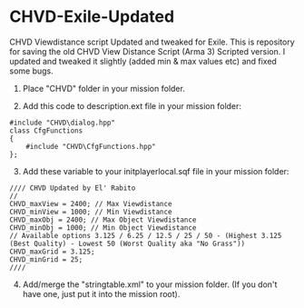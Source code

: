 # CHVD-Exile-Updated
CHVD Viewdistance script Updated and tweaked for Exile.
This is repository for saving the old CHVD View Distance Script (Arma 3) Scripted version.
I updated and tweaked it slightly (added min & max values etc) and fixed some bugs. 

1. Place "CHVD" folder in your mission folder.

2. Add this code to description.ext file in your mission folder:
```
#include "CHVD\dialog.hpp"
class CfgFunctions
{
    #include "CHVD\CfgFunctions.hpp"
};
```

3. Add these variable to your initplayerlocal.sqf file in your mission folder:
```
//// CHVD Updated by El' Rabito
//
CHVD_maxView = 2400; // Max Viewdistance
CHVD_minView = 1000; // Min Viewdistance
CHVD_maxObj = 2400; // Max Object Viewdistance
CHVD_minObj = 1000; // Min Object Viewdistance
// Available options 3.125 / 6.25 / 12.5 / 25 / 50 - (Highest 3.125 (Best Quality) - Lowest 50 (Worst Quality aka "No Grass"))
CHVD_maxGrid = 3.125;
CHVD_minGrid = 25;
////
```

4. Add/merge the "stringtable.xml" to your mission folder. (If you don't have one, just put it into the mission root).
